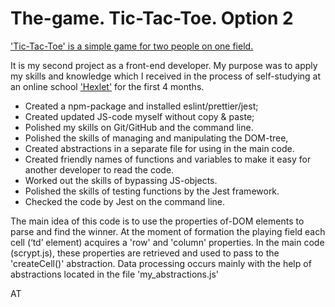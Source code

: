 # The-game. Tic-Tac-Toe. Option 2

['Tic-Tac-Toe' is a simple game for two people on one field.](https://tandrei17.github.io/tic-tac-toe_option-second/ "To GitHub pages")

It is my second project as a front-end developer. My purpose was to apply my skills and knowledge which I received in the process of self-studying at an online school ['Hexlet'](https://hexlet.io/my "Hexlet's page") for the first 4 months.

- Created a npm-package and installed eslint/prettier/jest;
- Created updated JS-code myself without copy & paste;
- Polished my skills on Git/GitHub and the command line.
- Polished the skills of managing and manipulating the DOM-tree,
- Created abstractions in a separate file for using in the main code.
- Created friendly names of functions and variables to make it easy for another developer to read the code.
- Worked out the skills of bypassing JS-objects.
- Polished the skills of testing functions by the Jest framework.
- Checked the code by Jest on the command line.

The main idea of this code is to use the properties of-DOM elements to parse and find the winner. At the moment of formation the playing field each cell (‘td’ element) acquires a 'row' and 'column' properties. In the main code (scrypt.js), these properties are retrieved and used to pass to the 'createCell()' abstraction. Data processing occurs mainly with the help of abstractions located in the file 'my_abstractions.js'

AT
